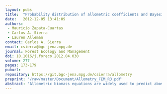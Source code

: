 ```yaml
---
layout: pubs
title:  "Probability distribution of allometric coefficients and Bayesian estimation of aboveground tree biomass"
date:   2012-12-05 13:41:09
authors: 
 - Mauricio Zapata-Cuartas
 - Carlos A. Sierra
 - Lauren Alleman
contact: Carlos A. Sierra
email: csierra@bgc-jena.mpg.de
journal: Forest Ecology and Management
doi: 10.1016/j.foreco.2012.04.030
volume: 277
pages: 173-179
puburl: 
repository: https://git.bgc-jena.mpg.de/csierra/allometry
preprint: '/raw/master/Document/Allometry_FEM_R3.pdf'
abstract: 'Allometric biomass equations are widely used to predict aboveground biomass in forest ecosystems. A major limitation of these equations is that they need to be developed for specific local conditions and species to minimize bias and prediction errors. This variability in allometries across sites and species contradicts universal scaling rules that predicts constant coefficients for plants. A large number of biomass equations have been developed over the years, which provides an opportunity to synthesize parameter values and estimate their probability distributions. These distributions can be used as a priori probabilities to develop new equations for other species or sites. Here we found the distribution of the parameters a and b of the allometry between aboveground biomass (M) and diameter at breast height (D), ln(M) = a + b ln(D), well approximated by a bivariate normal. We propose a method to develop new biomass equations based on prior information of parameter distributions and apply it to a dataset of tropical trees. The method we propose outperforms the classical statistical approach of least-square regression at small sample sizes. With this method it is possible to obtain similar significant values in the estimation of parameters using a sample size of 6 trees rather than 40–60 trees in the classical approach. Further, the Bayesian approach suggests that allometric scaling coefficients should be studied in the framework of probability distributions rather than fixed parameter values.'
---
```


